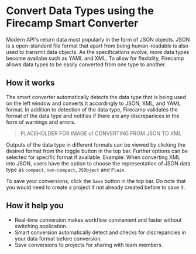 # Convert Data Types using the Firecamp Smart Converter

Modern API's return data most popularly in the form of JSON objects. JSON is a open-standard file format that apart from being human-readable is also used to transmit data objects. As the specifications evolve, more data types become availabe such as YAML and XML. To allow for flexiblity, Firecamp allows data types to be easily converted from one type to another.

## How it works

The smart converter automatically detects the data type that is being used on the left window and converts it accordingly to JSON, XML, and YAML format. In addition to detection of the data type, Firecamp validates the format of the data type and notifies if there are any discrepanices in the form of warnings and errors.

> PLACEHOLDER FOR IMAGE of CONVERTING FROM JSON TO XML

Outputs of the data type in different formats can be viewed by clicking the desired format from the toggle button in the top bar. Further options can be selected for specific format if available. Example: When converting XML into JSON, users have the option to choose the representation of JSON data type as `compact`, `non-compact`, `JSObject` and `Plain`.

To save your conversions, click the `Save` button in the top bar. Do note that you would need to create a project if not already created before to save it.

## How it help you
- Real-time conversion makes workflow convienient and faster without switching application.
- Smart conversion automatically detect and checks for discrepancies in your data format before conversion.
- Save conversions to projects for sharing with team members.

